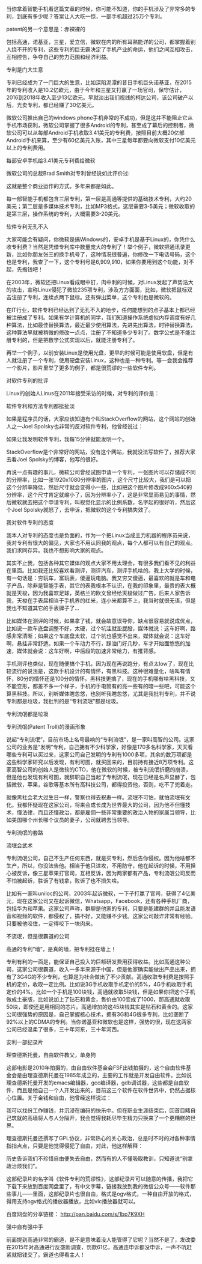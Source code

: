 当你拿着智能手机看这篇文章的时候，你可能不知道，你的手机涉及了非常多的专利，到底有多少呢？答案让人大吃一惊，一部手机超过25万个专利。


patent的另一个意思是：赤裸裸的

包括高通，诺基亚，三星，爱立信，微软在内的所有耳熟能详的公司，都掌握着别人绕不开的专利，这些专利的巨无霸决定了手机产业的命运，他们之间互相攻击，互相控告，争夺自己的势力范围和经济利益。

专利是门大生意

专利已经成为了一门巨大的生意，比如深陷泥潭的昔日手机巨头诺基亚，在2015年的专利收入是10.2亿欧元，由于今年和三星又打赢了一场官司，保守估计，2016到2018年收入至少13亿欧元。早就淡出我们视线的柯达公司，该公司破产以后，光卖专利，都已经赚了30亿美元。

微软公司推出自己的windows phone手机非常的不成功，但是这并不能阻止它从手机市场获利，微软公司掌握了很多Android的专利，甚至成了幕后的控制者，微软公司可以从每部Android手机收取3.41美元的专利费，按照目前大概20亿部Android手机来算，至少有60亿美元入账，其中三星每年都要向微软支付10亿美元以上的专利费用。


每部安卓手机给3.41美元专利费给微软

微软公司的总裁Brad Smith对专利曾经说如此评价过:

这就是整个商业运作的方式，多年来都是如此。

每一部智能手机都包含三层专利，第一层是高通等提供的基础技术专利，大约20美元；第二层是多媒体技术专利，比如MP3格式，这层需要3-5美元；微软收取的是第三层，操作系统的专利，大概需要3-20美元。

软件专利无孔不入

大家可能会有疑问，你微软是搞Windows的，安卓手机是基于Linux的，你凭什么收专利费？当然是凭借专利库中数量庞大的专利了！举个例子，微软把通讯录更新，比如你朋友张三的换手机号了，这种情况很普遍，你修改一下电话号码，这个也是专利，我查了一下，这个专利号是6,909,910，如果你要用到这个功能，对不起，先掏钱吧！

在2003年，微软还把Linux看成眼中钉，肉中刺的时候，对Linux发起了声势浩大的攻击，宣称Linux侵犯了微软235项专利，涉及方方面面，比如，微软把鼠标双击注册了专利，连续点两下鼠标。还有弹出菜单，这个专利也是微软的。

在IT行业，软件专利已经达到了无孔不入的地步，任何能想到的点子基本上都已经被注册成了专利。如果有学计算机的同学，我们知道操作系统虚拟内存调度有好几种算法，比如最佳替换算法，最近最少使用算法，先进先出算法，时钟替换算法，这种算法早就被稍微的修改一点点，注册了不知道多少专利了。数学公式是不能注册专利的，但是把数学公式实现以后，就能注册专利了。

再举一个例子，以前安装Linux是使用光盘，更早的时候可能是使用软盘，但是有人就注册了一个专利，使用硬盘安装Linux，这种也是一种专利。等一会我会推荐一个影片，影片里举了更多的例子，都是很荒谬的一些软件专利。

对软件专利的批评

Linux的创始人Linus在2011年接受采访的时候，对专利的评价是：

软件专利和方法专利都挺扯淡

如果是程序员的话，大家应该知道有个叫StackOverflow的网站，这个网站的创始人之一Joel Spolsky也非常的反对软件专利，他曾经说过：

如果让我发明软件专利，我每15分钟就能发明一个。

StackOverflow是个非常好的网站，没有这个网站，我就没法写软件了，推荐大家去看Joel Spolsky的博客，他写的很好。

再说一点有趣的事儿，微软公司曾经试图申请一个专利，一张图片可以存储成不同的分辨率，比如一张1920x1080分辨率的图片，这个尺寸比较大，我们是可以把这个分辨率降低，然后尺寸就会变得小一些，比如把这个图片修改成960x540的分辨率，这个尺寸肯定就缩小了，因为分辨率小了，这是非常显而易见的事情，然后微软就去把这个申请专利，叫视觉化显示的比例系数，名字起的很好听，然后这个Joel Spolsky就怒了，去申诉，把微软的这个专利搞失效了。

我对软件专利的态度

我本人对专利的态度也是负面的，作为一个把Linux当成主力机器的程序员来说，我对专利有很大的偏见，大家也不用认同我的观点，每个人都可以有自己的观点。我们求同存异。我也不想影响大家的观点。

其实不止我，包括各种其它媒体的观点大家不用太理会，有很多我们看不见的利益在里面。比如我还比较喜欢看测评，测评汽车，测评手机啥的。我上大学的时候，有一句话是：穷玩车，富玩表，傻逼玩电脑。我又穷又傻逼，最喜欢的就是车和电子产品，除非是智能手表，其它的表我根本不认识，在我的印象里，最贵的表大概就是天梭，因为我喜欢足球，英格兰的欧文曾经给天梭做过广告，后来人家告诉我，天梭在手表届相当于手机界的红米，连小米都算不上，我当时就很无语，但是我也不知道其它的手表牌子了...

比如媒体在测评的时候，如果拿了钱，就会故意误导你，缺点很容易就说成优点，比如说一款车底盘调整不好，太硬，过个坑洼就垫屁股，媒体就说：这车好啊，路感非常清晰；如果这个车底盘太软，过个坑也感觉不出来，媒体就会说：这车好啊，悬挂非常舒适。如果一个车动力不行，踩油门好几秒，车才开始面悠悠的加速，媒体就会说：这车好啊，中后段的加速非常给力，有推背感。

手机测评也类似，现在随便搞个手机，因为现在再说跑分，有点太low了，现在比较流行的说法是，这款手机设计的有情怀，有黑科技。这种很难量化，啥叫有情怀，80分的情怀还是100分的情怀。黑科技更搞了，现在的手机哪有啥黑科技，又不能变形，都差不多一个样子，手机的手电筒有的亮一些有的暗一些吧，可能这个算黑科技。所以，别听媒体瞎忽悠，也别听我瞎忽悠，尤其是我批判专利，并不说专利都是垃圾，我批判的是“专利流氓”都是垃圾。

专利流氓都是垃圾


专利流氓(Patent Troll)的漫画形象

说起“专利流氓”，目前市场上名号最响的“专利流氓”，是一家叫高智的公司。这家公司的业务是“发明”专利，自己拥有不少科学家，好像是170多名科学家，天天看哪些专利可以买过来，这家公司自己发明的专利有1000多项，其余的数万项都是这些科学家研究以后发现，有利可图，就买回来的，目前持有接近8万项专利。这家高智公司的创始人是微软的CTO，他在微软的时候，被专利流氓折磨的崩溃，但是他也发现有利可图，就辞职自己当起了专利流氓，现在已经是名声显赫了，包括微软，苹果，谷歌等基本所有高科技公司，都得投资他，否则，吃不了兜着走。

就像黑社会老大过生日一样，警察也得去祝寿一样。流氓不可怕，就怕流氓有文化。我都怀疑现在这家公司，将来会成长成为世界最大的公司，因为他不但懂技术，懂法律，而且还懂政治，都是雇佣一些非常重要的政治人物的家属当领导，比如美国哪个州长哪个议员的妻子，公司就聘去当领导。

专利流氓的套路


流氓会武术

专利流氓公司，自己不生产任何东西，就是买专利，然后告你侵权。因为他啥都不生产，所以，你没法告他。相当于他只进攻，不用防守，他在起诉的时候，不用担心被反诉，像三星苹果打官司，互相反诉，因为两家都有产品，专利流氓公司反而不怕被起诉，胜诉了有钱拿，败诉了也不损失啥。

比如有一家叫uniloc的公司，2003年起诉微软，一下子打赢了官司，获得了4亿美元，现在这家公司又在起诉微信，Whatsapp，Facebook，还有各种手机厂商，包括华为和苹果。这家公司声称，群聊是他家的专利，只要是能建群的并且能发语音和视频的软件，都侵权了，搞不好，又能赚不少钱。这家公司敲诈非常有经验。只要被他咬住，一定得咬下一块肉来。

不流氓，但是很霸道的公司


高通的专利“墙”，是真的墙，把专利挂在墙上！

专利有利的一面是，能保证自己投入的巨额研发费用获得收益。比如高通这种公司，这家公司很霸道，收入一多半来源于中国，但是他家确实能做出产品出来，拥有了3G4G的不少专利，也算是为社会做出了不少贡献。高通收取专利费是按照手机的定价，收取一定比例。比如说3G手机收取手机定价的5%，4G手机收取手机定价的4%。比如一个手机是100块钱，高通就收取5块钱，但是如果你把这个手机做成土豪版，比如说加上了钻石和黄金，售价由100变成了1000，那高通就收取50块，即使还是用相同的芯片。高通增加的这45块钱其实是钻石和黄金的。这家公司很强势的原因是，自己掌握核心技术，拥有3G和4G很多专利，比如垄断了92%以上的CDMA的专利。当你诺基亚和微软也是这样，强势的很，现在这两家公司已经温柔了很多，三十年河东，三十年河西。

安利一部纪录片


理查德斯托曼，自由软件教父，单身狗

这部电影是2010年拍摄的，由自由软件基金会FSF出钱拍摄的，这个自由软件基金会是由理查德斯托曼在1985年成立的，主要的工作就是开发自由软件，比如说理查德斯托曼开发的emacs编辑器，gcc编译器，gdb调试器，这些都是自由软件，而且是他自己一个人开发出来的，目前这三个软件在软件世界中，仍然占据核心位置。关于金钱和自由，他曾经这样说过：

我可以找份工作赚钱，并沉浸在编码的快乐中。但在职业生涯结束后，回首目睹自己筑就的高墙将人与人分隔开，我会觉得我耗尽毕生精力只换来了一个更糟糕的世界。

理查德斯托曼还撰写了GPL协议，非常热心的关心政治，总是时不时的对各种事情指指点点，只要是他觉得侵犯了自由，对此，他这样解释：

历史告诉我们不珍惜自由便失去自由，然而有的人不懂吸取教训，只知道说“别拿政治烦我们”。

这部纪录片的名字叫《软件专利的荒谬性》，这部纪录片可以随意的传播，我把它下载下来放到百度网盘里了，有中文字幕，链接我放到我的微信公众号——软件那些事儿——里面，这部纪录片也很自由，格式是ogv格式，一种自由开放的格式，得用支持ogv格式的播放器播放，比如vlc播放器就可以。

百度网盘的分享链接： http://pan.baidu.com/s/1bp7K9XH

强中自有强中手

前面提到高通非常的霸道，是不是意味着没人能管得了它呢？当然不是了，发改委在2015年对高通进行反垄断调查，罚款61亿，高通连申诉都没申诉，一声不吭赶紧就把钱交了。霸道也得看主人！
